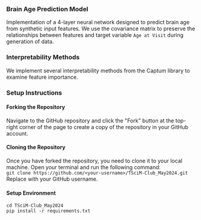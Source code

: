 ### Brain Age Prediction Model
Implementation of a 4-layer neural network designed to predict brain age from synthetic input features. We use the covariance matrix to preserve the relationships between features and target variable `Age at Visit` during generation of data. 

### Interpretability Methods
We implement several interpretability methods from the Captum library to examine feature importance.  

### Setup Instructions

#### Forking the Repository
Navigate to the GitHub repository and click the "Fork" button at the top-right corner of the page to create a copy of the repository in your GitHub account. 

#### Cloning the Repository
 Once you have forked the repository, you need to clone it to your local machine. Open your terminal and run the following command:    
```git clone https://github.com/<your-username>/TSciM-Club_May2024.git```    
Replace <your-username> with your GitHub username.

#### Setup Environment
```cd TSciM-Club_May2024```   
```pip install -r requirements.txt```

